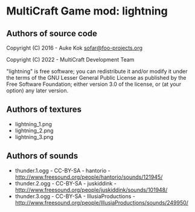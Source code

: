 MultiCraft Game mod: lightning
==============================

Authors of source code
----------------------

Copyright (C) 2016 - Auke Kok <sofar@foo-projects.org>

Copyright (C) 2022 - MultiCraft Development Team

"lightning" is free software; you can redistribute it and/or modify
it under the terms of the GNU Lesser General Public License as
published by the Free Software Foundation; either version 3.0
of the license, or (at your option) any later version.

Authors of textures
-------------------

* lightning_1.png
* lightning_2.png
* lightning_3.png

Authors of sounds
-------------------

* thunder.1.ogg - CC-BY-SA - hantorio - http://www.freesound.org/people/hantorio/sounds/121945/
* thunder.2.ogg - CC-BY-SA - juskiddink - http://www.freesound.org/people/juskiddink/sounds/101948/
* thunder.3.ogg - CC-BY-SA - IllusiaProductions - http://www.freesound.org/people/IllusiaProductions/sounds/249950/
